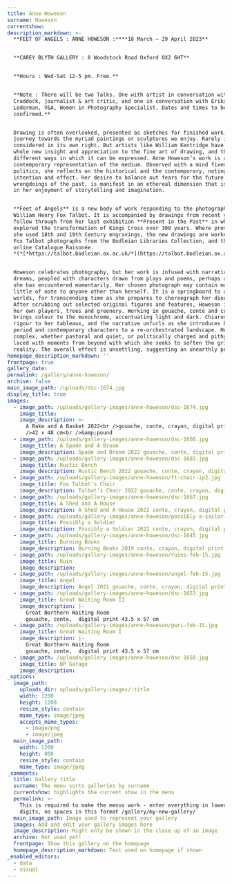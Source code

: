 ```yaml
---
title: Anne Howeson
surname: Howeson
currentshow:
description_markdown: >-
  **FEET OF ANGELS : ANNE HOWESON :****18 March – 29 April 2023**


  **CAREY BLYTH GALLERY : 8 Woodstock Road Oxford OX2 6HT**


  **Hours : Wed-Sat 12-5 pm. Free.**


  **Note : There will be two Talks. One with artist in conversation with Sacha
  Craddock, journalist & art critic, and one in conversation with Erika
  Lederman, V&A, Women in Photography Specialist. Dates and times to be
  confirmed.**


  Drawing is often overlooked, presented as sketches for finished work, a
  journey towards the myriad paintings or sculptures we enjoy. Rarely is it
  considered in its own right. But artists like William Kentridge have brought a
  whole new insight and appreciation to the fine art of drawing, and the
  different ways in which it can be expressed. Anne Howeson’s work is a truly
  contemporary representation of the medium. Observed with a mind fixed in
  politics, she reflects on the historical and the contemporary, noting
  intention and effect. Her desire to balance out fears for the future or the
  wrongdoings of the past, is manifest in an ethereal dimension that is apparent
  in her enjoyment of storytelling and imagination.


  **Feet of Angels** is a new body of work responding to the photography of
  William Henry Fox Talbot. It is accompanied by drawings from recent years that
  follow through from her last exhibition **Present in the Past** in which she
  explored the transformation of Kings Cross over 300 years. Where previously
  she used 18th and 19th Century engravings, the new drawings are worked over
  Fox Talbot photographs from the Bodleian Libraries Collection, and their
  online Catalogue Raisonée.
  *(*[*https://talbot.bodleian.ox.ac.uk/*](https://talbot.bodleian.ox.ac.uk/)*)*


  Howeson celebrates photography, but her work is infused with narrative and
  dreams, peopled with characters drawn from plays and poems, perhaps a figure
  she has encountered momentarily. Her chosen photograph may contain much, or
  little of note to anyone other than herself. It is a springboard to other
  worlds, for transcending time as she prepares to choreograph her dioramas.
  After scrubbing out selected original figures and features, Howeson introduces
  her own players, trees and greenery. Working in gouache, conté and crayon, she
  brings colour to the monochrome, accentuating light and dark. Chiaroscuro adds
  rigour to her tableaux, and the narrative unfurls as she introduces both
  period and contemporary characters to a re-orchestrated landscape. Her work is
  complex, whether pastoral and quiet, or politically charged and pithy, it is
  laced with moments from beyond with which she seeks to soften the grit of
  reality. The overall effect is unsettling, suggesting an unearthly presence.
homepage_description_markdown: ''
frontpage: true
gallery_date:
permalink: /gallery/anne-howeson/
archive: false
main_image_path: /uploads/dsc-1674.jpg
display_title: true
images:
  - image_path: /uploads/gallery-images/anne-howeson/dsc-1674.jpg
    image_title:
    image_description: >-
      A Rake and A Basket 2022<br />gouache, conte, crayon, digital print<br
      />42 x 48 cm<br />&amp;pound 
  - image_path: /uploads/gallery-images/anne-howeson/dsc-1660.jpg
    image_title: A Spade and A Broom
    image_description: Spade and Broom 2022 gouache, conte, digital print 44 x 52 cm
  - image_path: /uploads/gallery-images/anne-howeson/dsc-1683.jpg
    image_title: Rustic Bench
    image_description: Rustic Bench 2022 gouache, conte, crayon, digital print 58 x 48 cm
  - image_path: /uploads/gallery-images/anne-howeson/ft-chair-ip2.jpg
    image_title: Fox Talbot's Chair
    image_description: Talbot’s Chair 2022 gouache, conte, crayon, digital print 45 x 52 cm
  - image_path: /uploads/gallery-images/anne-howeson/dsc-1667.jpg
    image_title: A Shed and A House
    image_description: A Shed and A House 2022 conte, crayon, digital print 49 x 54 cm
  - image_path: /uploads/gallery-images/anne-howeson/possibly-a-sailor-15-feb.jpg
    image_title: Possibly a Soldier
    image_description: Possibly a Soldier 2022 conte, crayon, digital print 54 x 47 cm
  - image_path: /uploads/gallery-images/anne-howeson/dsc-1645.jpg
    image_title: Burning Books
    image_description: Burning Books 2019 conte, crayon, digital print 45 x 57 cm
  - image_path: /uploads/gallery-images/anne-howeson/ruins-feb-15.jpg
    image_title: Ruin
    image_description:
  - image_path: /uploads/gallery-images/anne-howeson/angel-feb-15.jpg
    image_title: Angel
    image_description: Angel 2021 gouache, conte, crayon, digital print 23.5 x 44.8 cm
  - image_path: /uploads/gallery-images/anne-howeson/dsc-1653.jpg
    image_title: Great Waiting Room II
    image_description: |-
      Great Northern Waiting Room
      gouache, conte,  digital print 43.5 x 57 cm
  - image_path: /uploads/gallery-images/anne-howeson/gwri-feb-15.jpg
    image_title: Great Waiting Room I
    image_description: |-
      Great Northern Waiting Room 
      gouache, conte,  digital print 43.5 x 57 cm
  - image_path: /uploads/gallery-images/anne-howeson/dsc-1650.jpg
    image_title: BP Garage
    image_description:
_options:
  image_path:
    uploads_dir: uploads/gallery-images/:title
    width: 1200
    height: 1200
    resize_style: contain
    mime_type: image/jpeg
    accepts_mime_types:
      - image/png
      - image/jpeg
  main_image_path:
    width: 1200
    height: 800
    resize_style: contain
    mime_type: image/jpeg
_comments:
  title: Gallery title
  surname: The menu sorts galleries by surname
  currentshow: highlights the current show in the menu
  permalink: >-
    This is required to make the menus work - enter everything in lower case, no
    digits, no spaces in this format /gallery/my-new-gallery/
  main_image_path: Image used to represent your gallery
  images: Add and edit your gallery images here
  image_description: Might only be shown in the close up of an image
  archive: Not used yet!
  frontpage: Show this gallery on the homepage
  homepage_description_markdown: Text used on homepage if shown
_enabled_editors:
  - data
  - visual
---
```

